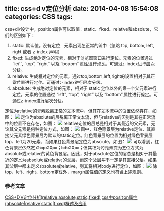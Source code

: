 title: css+div定位分析
date: 2014-04-08 15:54:08
categories: CSS
tags:
---
css+div设计中，position属性可以取值：static、fixed、relative和absolute，它们的区别如下：
1. static: 默认值。没有定位，元素出现在正常的流中（忽略 top, bottom, left, right 或者 z-index 声明）
2. fixed: 生成绝对定位的元素，相对于浏览器窗口进行定位。元素的位置通过 “left”, “top”, “right” 以及 “bottom” 属性进行规定。可通过z-index进行层次分级。
3. relative: 生成相对定位的元素，通过top,bottom,left,right的设置相对于其正常位置进行定位。可通过z-index进行层次分级。
4. absolute: 生成绝对定位的元素，相对于 static 定位以外的第一个父元素进行定位。元素的位置通过 “left”, “top”, “right” 以及 “bottom” 属性进行规定。可通过z-index进行层次分级。

<!-- more -->
定位为relative的元素脱离正常的文本流中，但其在文本流中的位置依然存在，如图：
![](/2014/04/08/css-div-position/css_div_1.jpg)
定位为absolute的层脱离正常文本流，但与relative的区别是其在正常流中的位置不在存在，如图：
![](/2014/04/08/css-div-position/css_div_2.jpg)
relative定位的层总是相对于其最近的父元素，无论其父元素是何种定位方式，如图：
![](/2014/04/08/css-div-position/css_div_3.jpg)
图中，红色背景层为relative定位，其直接父元素绿色背景层为默认的static定位。红色背景层的位置为相对绿色背景层top、left为20元素。而如果红色背景层定位为absolute，如图：
![](/2014/04/08/css-div-position/css_div_4.jpg)
可以看到，红色背景层依然定义top:20px；left:20px；但其相对的元素变为定位方式为absolute或relative的黄色背景层。因此，对于absolute定位的层总是相对于其最近的定义为absolute或relative的父层，而这个父层并不一定是其直接父层。如果其父层中都未定义absolute或relative，则其将相对body进行定位，如图：
![](/2014/04/08/css-div-position/css_div_5.jpg)
除top、left、right、bottom定位外，margin属性值的定义也符合上述规则。

### 参考文章
[CSS+DIV定位分析(relative,absolute,static,fixed)](http://blog.163.com/love_heartbreaking/blog/static/124561901201211334714800/)
[css中position属性(absolute|relative|static|fixed)概述及应用](http://www.jb51.net/web/77495.html)
